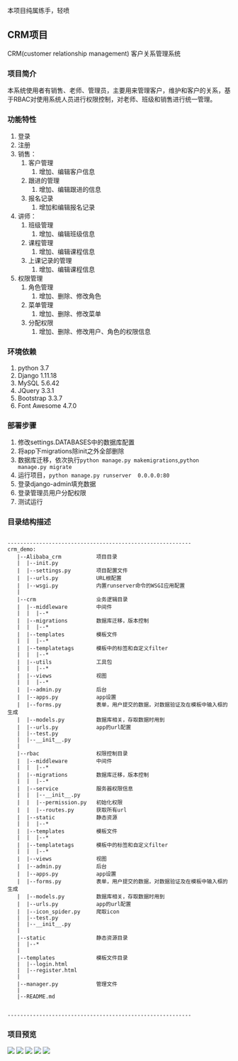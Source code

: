 本项目纯属练手，轻喷

## CRM项目
CRM(customer relationship management)   客户关系管理系统
### 项目简介
本系统使用者有销售、老师、管理员，主要用来管理客户，维护和客户的关系，基于RBAC对使用系统人员进行权限控制，对老师、班级和销售进行统一管理。
### 功能特性
1. 登录
2. 注册
3. 销售：
    1. 客户管理
        1. 增加、编辑客户信息
    2. 跟进的管理
        1. 增加、编辑跟进的信息
    3. 报名记录
        1. 增加和编辑报名记录
4. 讲师：
    1. 班级管理
        1. 增加、编辑班级信息
    2. 课程管理
        1. 增加、编辑课程信息
    3. 上课记录的管理
        1. 增加、编辑课程信息
5. 权限管理
    1. 角色管理
        1. 增加、删除、修改角色
    2. 菜单管理
        1. 增加、删除、修改菜单
    3. 分配权限
        1. 增加、删除、修改用户、角色的权限信息


### 环境依赖
1. python 3.7
1. Django 1.11.18
1. MySQL 5.6.42
1. JQuery 3.3.1
1. Bootstrap 3.3.7
1. Font Awesome 4.7.0

### 部署步骤
1. 修改settings.DATABASES中的数据库配置
2. 将app下migrations除init之外全部删除
3. 数据库迁移，依次执行`python manage.py makemigrations`,`python manage.py migrate`
4. 运行项目，`python manage.py runserver  0.0.0.0:80`
5. 登录django-admin填充数据
6. 登录管理员用户分配权限
7. 测试运行

### 目录结构描述
```text

----------------------------------------------------------
crm_demo:
   |--Alibaba_crm           项目目录             
   |  |--init.py     
   |  |--settings.py        项目配置文件     
   |  |--urls.py            URL根配置     
   |  |--wsgi.py            内置runserver命令的WSGI应用配置     
   |     
   |--crm                   业务逻辑目录                 
   |  |--middleware         中间件
   |  |  |--*
   |  |--migrations         数据库迁移，版本控制         
   |  |  |--*
   |  |--templates          模板文件
   |  |  |--*
   |  |--templatetags       模板中的标签和自定义filter
   |  |  |--*   
   |  |--utils              工具包
   |  |  |--*
   |  |--views              视图
   |  |  |--*
   |  |--admin.py           后台         
   |  |--apps.py            app设置
   |  |--forms.py           表单，用户提交的数据，对数据验证及在模板中输入框的生成
   |  |--models.py          数据库相关，存取数据时用到
   |  |--urls.py            app的url配置
   |  |--test.py            
   |  |--__init__.py
   | 
   |--rbac                  权限控制目录                 
   |  |--middleware         中间件
   |  |  |--*
   |  |--migrations         数据库迁移，版本控制         
   |  |  |--*
   |  |--service            服务器权限信息
   |  |  |--__init__.py     
   |  |  |--permission.py   初始化权限
   |  |  |--routes.py       获取所有url
   |  |--static             静态资源
   |  |  |--*
   |  |--templates          模板文件
   |  |  |--*
   |  |--templatetags       模板中的标签和自定义filter
   |  |  |--*   
   |  |--views              视图
   |  |--admin.py           后台         
   |  |--apps.py            app设置
   |  |--forms.py           表单，用户提交的数据，对数据验证及在模板中输入框的生成
   |  |--models.py          数据库相关，存取数据时用到
   |  |--urls.py            app的url配置
   |  |--icon_spider.py     爬取icon
   |  |--test.py            
   |  |--__init__.py
   | 
   |--static                静态资源目录    
   |  |--* 
   |
   |--templates             模板文件目录                 
   |  |--login.html
   |  |--register.html
   |
   |--manager.py            管理文件
   |
   |--README.md                 

   
----------------------------------------------------------

```

### 项目预览

![](./static/imgs/preview/CRM客户管理.png)
![](./static/imgs/preview/CRM班级管理.png)
![](./static/imgs/preview/CRM角色管理.png)
![](./static/imgs/preview/CRM菜单管理.png)
![](./static/imgs/preview/CRM分配权限.png)
